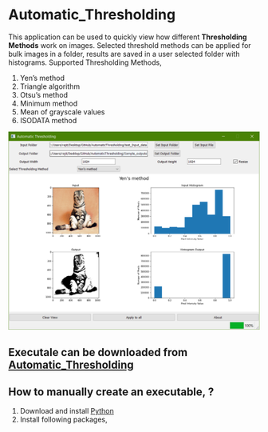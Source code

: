 # Automatic_Thresholding

This application can be used to quickly view how different **Thresholding Methods** work on images. Selected threshold methods can be applied for bulk images in a folder, results are saved in a user selected folder with histograms.
Supported Thresholding Methods,
1. Yen’s method
2. Triangle algorithm
3. Otsu’s method
4. Minimum method
5. Mean of grayscale values
6. ISODATA method

![APP Screenshot](Screenshot.PNG)

## Executale can be downloaded from [Automatic_Thresholding](https://drive.google.com/file/d/1-In2zPExB9P4kbyCyba5jiUC8uRcHIk4/view?usp=sharing)

## How to manually create an executable, ?

1. Download and install [Python](https://www.python.org/downloads/)
2. Install  following packages,

